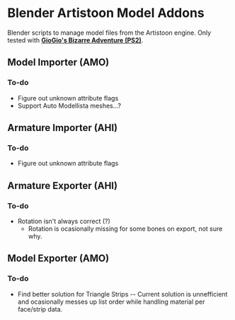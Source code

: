# Blender Artistoon Model Addons
Blender scripts to manage model files from the Artistoon engine. Only tested with [**GioGio's Bizarre Adventure (PS2)**](https://jojowiki.com/GioGio%27s_Bizarre_Adventure).<br>

## Model Importer (AMO)
### To-do
- Figure out unknown attribute flags
- Support Auto Modellista meshes...?

## Armature Importer (AHI)
### To-do
- Figure out unknown attribute flags

## Armature Exporter (AHI)
### To-do
- Rotation isn't always correct (?)
  - Rotation is ocasionally missing for some bones on export, not sure why.

## Model Exporter (AMO)
### To-do
- Find better solution for Triangle Strips
  -- Current solution is unnefficient and ocasionally messes up list order while handling material per face/strip data.

